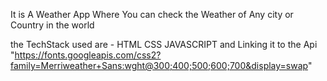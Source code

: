 It is A Weather App Where You can check the Weather of Any city or Country in the world

the TechStack used are -
HTML
CSS
JAVASCRIPT 
and Linking it to the Api 
    "https://fonts.googleapis.com/css2?family=Merriweather+Sans:wght@300;400;500;600;700&display=swap"
    
